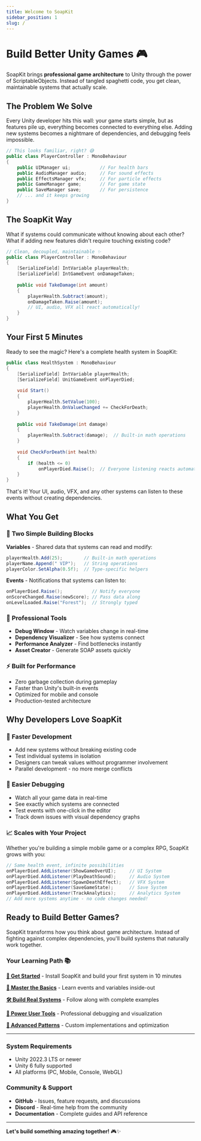 ```yaml
---
title: Welcome to SoapKit
sidebar_position: 1
slug: /
---
```


# Build Better Unity Games 🎮

SoapKit brings **professional game architecture** to Unity through the power of ScriptableObjects. Instead of tangled spaghetti code, you get clean, maintainable systems that actually scale.

<!-- ![SoapKit Hero Image](../static/img/soapkit-hero.png) -->

## The Problem We Solve

Every Unity developer hits this wall: your game starts simple, but as features pile up, everything becomes connected to everything else. Adding new systems becomes a nightmare of dependencies, and debugging feels impossible.

```csharp
// This looks familiar, right? 😅
public class PlayerController : MonoBehaviour 
{
    public UIManager ui;           // For health bars
    public AudioManager audio;     // For sound effects  
    public EffectsManager vfx;     // For particle effects
    public GameManager game;       // For game state
    public SaveManager save;       // For persistence
    // ... and it keeps growing
}
```

## The SoapKit Way

What if systems could communicate without knowing about each other? What if adding new features didn't require touching existing code?

```csharp
// Clean, decoupled, maintainable ✨
public class PlayerController : MonoBehaviour 
{
    [SerializeField] IntVariable playerHealth;
    [SerializeField] IntGameEvent onDamageTaken;
    
    public void TakeDamage(int amount) 
    {
        playerHealth.Subtract(amount);
        onDamageTaken.Raise(amount);
        // UI, audio, VFX all react automatically!
    }
}
```

## Your First 5 Minutes

Ready to see the magic? Here's a complete health system in SoapKit:

```csharp
public class HealthSystem : MonoBehaviour
{
    [SerializeField] IntVariable playerHealth;
    [SerializeField] UnitGameEvent onPlayerDied;
    
    void Start()
    {
        playerHealth.SetValue(100);
        playerHealth.OnValueChanged += CheckForDeath;
    }
    
    public void TakeDamage(int damage)
    {
        playerHealth.Subtract(damage);  // Built-in math operations
    }
    
    void CheckForDeath(int health)
    {
        if (health <= 0) 
            onPlayerDied.Raise();  // Everyone listening reacts automatically
    }
}
```

That's it! Your UI, audio, VFX, and any other systems can listen to these events without creating dependencies.

<!-- ![Health System Demo](../static/img/health-system-demo.gif) -->

## What You Get

### 🎯 **Two Simple Building Blocks**

**Variables** - Shared data that systems can read and modify:
```csharp
playerHealth.Add(25);        // Built-in math operations
playerName.Append(" VIP");   // String operations  
playerColor.SetAlpha(0.5f);  // Type-specific helpers
```

**Events** - Notifications that systems can listen to:
```csharp
onPlayerDied.Raise();           // Notify everyone
onScoreChanged.Raise(newScore); // Pass data along
onLevelLoaded.Raise("Forest");  // Strongly typed
```

### 🔧 **Professional Tools**

<!-- ![Debug Window Screenshot](../static/img/debug-window.png) -->

- **Debug Window** - Watch variables change in real-time
- **Dependency Visualizer** - See how systems connect
- **Performance Analyzer** - Find bottlenecks instantly  
- **Asset Creator** - Generate SOAP assets quickly

### ⚡ **Built for Performance**

- Zero garbage collection during gameplay
- Faster than Unity's built-in events
- Optimized for mobile and console
- Production-tested architecture

## Why Developers Love SoapKit

### 🚀 **Faster Development**
- Add new systems without breaking existing code
- Test individual systems in isolation  
- Designers can tweak values without programmer involvement
- Parallel development - no more merge conflicts

### 🐛 **Easier Debugging**
- Watch all your game data in real-time
- See exactly which systems are connected
- Test events with one-click in the editor
- Track down issues with visual dependency graphs

### 📈 **Scales with Your Project**
Whether you're building a simple mobile game or a complex RPG, SoapKit grows with you:

```csharp
// Same health event, infinite possibilities
onPlayerDied.AddListener(ShowGameOverUI);     // UI System
onPlayerDied.AddListener(PlayDeathSound);     // Audio System  
onPlayerDied.AddListener(SpawnDeathEffect);   // VFX System
onPlayerDied.AddListener(SaveGameState);      // Save System
onPlayerDied.AddListener(TrackAnalytics);     // Analytics System
// Add more systems anytime - no code changes needed!
```

## Ready to Build Better Games?

SoapKit transforms how you think about game architecture. Instead of fighting against complex dependencies, you'll build systems that naturally work together.

### Your Learning Path 📚

**[🚀 Get Started](./getting-started)** - Install SoapKit and build your first system in 10 minutes

**[🎯 Master the Basics](./core-systems/events)** - Learn events and variables inside-out  

**[🛠️ Build Real Systems](./examples/health-system)** - Follow along with complete examples

**[🔧 Power User Tools](./editor-tools/debug-window)** - Professional debugging and visualization

**[🚀 Advanced Patterns](./advanced/custom-events)** - Custom implementations and optimization

---

### System Requirements

- Unity 2022.3 LTS or newer  
- Unity 6 fully supported
- All platforms (PC, Mobile, Console, WebGL)

### Community & Support

- **GitHub** - Issues, feature requests, and discussions  
- **Discord** - Real-time help from the community
- **Documentation** - Complete guides and API reference

---

**Let's build something amazing together!** 🎮✨